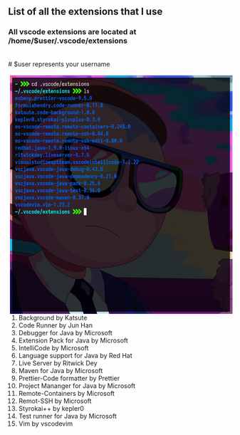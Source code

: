 ## List of all the extensions that I use
### All vscode extensions are located at /home/$user/.vscode/extensions 
<br>
# $user represents your username
<br>
<br>

<img align ="right" src="./img/extensions.png" width="500">

   1. Background by Katsute
   2. Code Runner by Jun Han
   3. Debugger for Java by Microsoft
   4. Extension Pack for Java by Microsoft
   5. IntelliCode by Microsoft
   6. Language support for Java by Red Hat
   7. Live Server by Ritwick Dey
   8. Maven for Java by Microsoft
   9. Prettier-Code formatter by Prettier
   10. Project Mananger for Java by Microsoft
   11. Remote-Containers by Microsoft
   12. Remot-SSH by Microsoft
   13. Styrokai++ by kepler0
   14. Test runner for Java by Microsoft
   15. Vim by vscodevim
